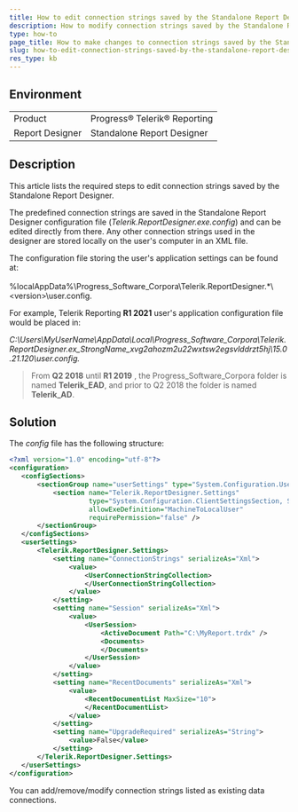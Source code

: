 ```yaml
---
title: How to edit connection strings saved by the Standalone Report Designer?
description: How to modify connection strings saved by the Standalone Report Designer?.
type: how-to
page_title: How to make changes to connection strings saved by the Standalone Report Designer?
slug: how-to-edit-connection-strings-saved-by-the-standalone-report-designer
res_type: kb
---
```


## Environment

<table>
	<tr>
		<td>Product</td>
		<td>Progress® Telerik® Reporting</td>
	</tr>
	<tr>
		<td>Report Designer</td>
		<td>Standalone Report Designer</td>
	</tr>
</table>

## Description

This article lists the required steps to edit connection strings saved by the Standalone Report Designer. 

The predefined connection strings are saved in the Standalone Report Designer configuration file (*Telerik.ReportDesigner.exe.config*) and can be edited directly from there. Any other connection strings used in the designer are stored locally on the user's computer in an XML file.

The configuration file storing the user's application settings can be found at:  
   
%localAppData%\Progress_Software_Corpora\Telerik.ReportDesigner.*\\\<version>\user.config.
  

For example, Telerik Reporting **R1 2021** user's application configuration file would be placed in:   

*C:\Users\MyUserName\AppData\Local\Progress_Software_Corpora\Telerik.ReportDesigner.ex_StrongName_xvg2ahozm2u22wxtsw2egsvlddrzt5hj\15.0.21.120\user.config.*
  
> From **Q2 2018** until **R1 2019** , the Progress_Software_Corpora folder is named **Telerik_EAD**, and prior to Q2 2018 the folder is named **Telerik_AD**. 

## Solution
  
The *config* file has the following structure:  

 ```xml
 <?xml version="1.0" encoding="utf-8"?>
<configuration>
    <configSections>
        <sectionGroup name="userSettings" type="System.Configuration.UserSettingsGroup, System, Version=4.0.0.0, Culture=neutral, PublicKeyToken=b77a5c561934e089" >
            <section name="Telerik.ReportDesigner.Settings"
                     type="System.Configuration.ClientSettingsSection, System, Version=4.0.0.0, Culture=neutral, PublicKeyToken=b77a5c561934e089"
                     allowExeDefinition="MachineToLocalUser"
                     requirePermission="false" />
        </sectionGroup>
    </configSections>
    <userSettings>
        <Telerik.ReportDesigner.Settings>
            <setting name="ConnectionStrings" serializeAs="Xml">
                <value>
                    <UserConnectionStringCollection>                                  
                    </UserConnectionStringCollection>
                </value>
            </setting>
            <setting name="Session" serializeAs="Xml">
                <value>
                    <UserSession>
                        <ActiveDocument Path="C:\MyReport.trdx" />
                        <Documents>                          
                        </Documents>
                    </UserSession>
                </value>
            </setting>
            <setting name="RecentDocuments" serializeAs="Xml">
                <value>
                    <RecentDocumentList MaxSize="10">                     
                    </RecentDocumentList>
                </value>
            </setting>
            <setting name="UpgradeRequired" serializeAs="String">
                <value>False</value>
            </setting>
        </Telerik.ReportDesigner.Settings>
    </userSettings>
</configuration>
 ``` 

You can add/remove/modify connection strings listed as existing data connections.

